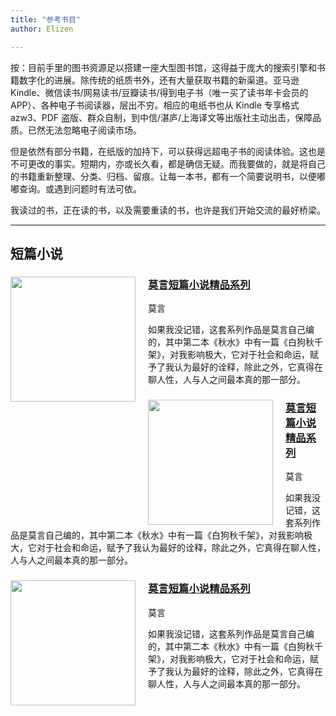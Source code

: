 ```yaml
---
title: "参考书目"
author: Elizen

---
```


按：目前手里的图书资源足以搭建一座大型图书馆，这得益于庞大的搜索引擎和书籍数字化的进展。除传统的纸质书外，还有大量获取书籍的新渠道。亚马逊 Kindle、微信读书/网易读书/豆瓣读书/得到电子书（唯一买了读书年卡会员的APP）、各种电子书阅读器，层出不穷。相应的电纸书也从 Kindle 专享格式 azw3、PDF 盗版、群众自制，到中信/湛庐/上海译文等出版社主动出击，保障品质。已然无法忽略电子阅读市场。

但是依然有部分书籍，在纸版的加持下，可以获得远超电子书的阅读体验。这也是不可更改的事实。短期内，亦或长久看，都是确信无疑。而我要做的，就是将自己的书籍重新整理、分类、归档、留痕。让每一本书，都有一个简要说明书，以便嘟嘟查询。或遇到问题时有法可依。

我读过的书，正在读的书，以及需要重读的书，也许是我们开始交流的最好桥梁。

---

## 短篇小说

<div class="book-item">
  <img class="book-image" src="https://r2.elizen.me/2023/06/97484a04193945e44b5950674d8b68ad.png" align="left" width="200" style="margin-right:20px">
  <div class="book-details">
    <h3 class="title">
      <a href="" class="book-title-link">莫言短篇小说精品系列</a>
    </h3>
    <p class="author">莫言</p>
    <p class="description">如果我没记错，这套系列作品是莫言自己编的，其中第二本《秋水》中有一篇《白狗秋千架》，对我影响极大，它对于社会和命运，赋予了我认为最好的诠释，除此之外，它真得在聊人性，人与人之间最本真的那一部分。</p>
  </div>
</div>

<div class="book-item">
  <img class="book-image" src="https://r2.elizen.me/2023/06/97484a04193945e44b5950674d8b68ad.png" align="left" width="200" style="margin-right:20px">
  <div class="book-details">
    <h3 class="title">
      <a href="" class="book-title-link">莫言短篇小说精品系列</a>
    </h3>
    <p class="author">莫言</p>
    <p class="description">如果我没记错，这套系列作品是莫言自己编的，其中第二本《秋水》中有一篇《白狗秋千架》，对我影响极大，它对于社会和命运，赋予了我认为最好的诠释，除此之外，它真得在聊人性，人与人之间最本真的那一部分。</p>
  </div>
</div>

<div class="book-item">
  <img class="book-image" src="https://r2.elizen.me/2023/06/97484a04193945e44b5950674d8b68ad.png" align="left" width="200" style="margin-right:20px">
  <div class="book-details">
    <h3 class="title">
      <a href="" class="book-title-link">莫言短篇小说精品系列</a>
    </h3>
    <p class="author">莫言</p>
    <p class="description">如果我没记错，这套系列作品是莫言自己编的，其中第二本《秋水》中有一篇《白狗秋千架》，对我影响极大，它对于社会和命运，赋予了我认为最好的诠释，除此之外，它真得在聊人性，人与人之间最本真的那一部分。</p>
  </div>
</div>

